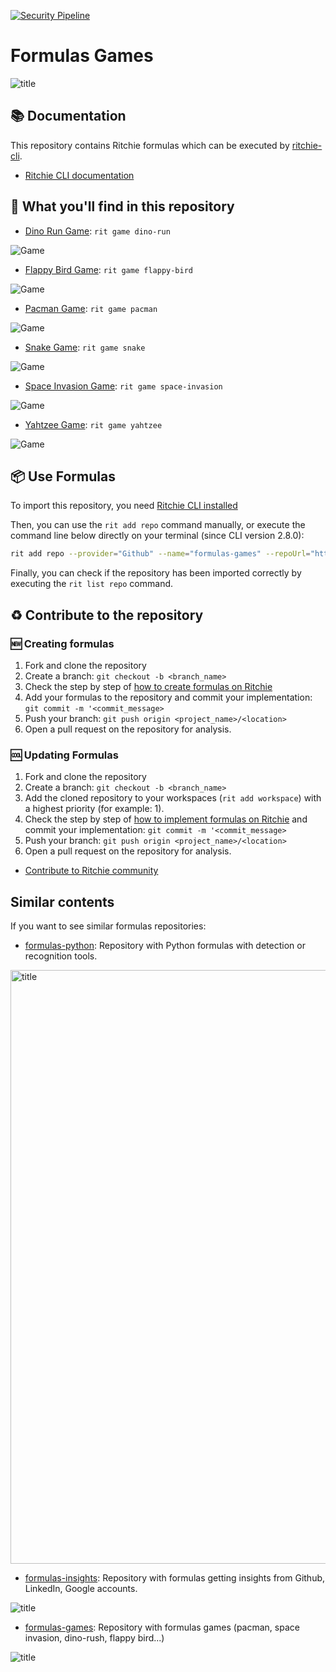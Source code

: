 [![Security Pipeline](https://github.com/GuillaumeFalourd/formulas-games/actions/workflows/security_pipeline.yml/badge.svg)](https://github.com/GuillaumeFalourd/formulas-games/actions/workflows/security_pipeline.yml)

# Formulas Games

![title](https://user-images.githubusercontent.com/22433243/119173001-fd92ea00-ba3c-11eb-9314-bad231c0bbc3.png)

## 📚 Documentation

This repository contains Ritchie formulas which can be executed by [ritchie-cli](https://github.com/ZupIT/ritchie-cli).

- [Ritchie CLI documentation](https://docs.ritchiecli.io)

## 🔎 What you'll find in this repository

- [Dino Run Game](https://github.com/GuillaumeFalourd/formulas-python/tree/master/game/dino-run): `rit game dino-run`

![Game](/docs/img/rit-game-dino-run-game.png)

- [Flappy Bird Game](https://github.com/GuillaumeFalourd/formulas-python/tree/master/game/flappy-bird): `rit game flappy-bird`

![Game](/docs/img/rit-game-flappy-bird-play.png)

- [Pacman Game](https://github.com/GuillaumeFalourd/formulas-python/tree/master/game/pacman): `rit game pacman`

![Game](/docs/img/rit-game-pacman-play.png)

- [Snake Game](https://github.com/GuillaumeFalourd/formulas-python/tree/master/game/snake): `rit game snake`

![Game](/docs/img/rit-game-snake-play.png)

- [Space Invasion Game](https://github.com/GuillaumeFalourd/formulas-python/tree/master/game/space-invasion): `rit game space-invasion`

![Game](/docs/img/rit-game-space-invasion-play.png)

- [Yahtzee Game](https://github.com/GuillaumeFalourd/formulas-python/tree/master/game/yahtzee): `rit game yahtzee`

![Game](/docs/img/rit-game-yahtzee-play.png)

## 📦 Use Formulas

To import this repository, you need [Ritchie CLI installed](https://docs.ritchiecli.io/getting-started/install-cli)

Then, you can use the `rit add repo` command manually, or execute the command line below directly on your terminal (since CLI version 2.8.0):

```bash
rit add repo --provider="Github" --name="formulas-games" --repoUrl="https://github.com/GuillaumeFalourd/formulas-games" --priority=1
```

Finally, you can check if the repository has been imported correctly by executing the `rit list repo` command.

## ♻️ Contribute to the repository

### 🆕 Creating formulas

1. Fork and clone the repository
2. Create a branch: `git checkout -b <branch_name>`
3. Check the step by step of [how to create formulas on Ritchie](https://docs.ritchiecli.io/tutorials/formulas/how-to-create-formulas)
4. Add your formulas to the repository
and commit your implementation: `git commit -m '<commit_message>`
5. Push your branch: `git push origin <project_name>/<location>`
6. Open a pull request on the repository for analysis.

### 🆒 Updating Formulas

1. Fork and clone the repository
2. Create a branch: `git checkout -b <branch_name>`
3. Add the cloned repository to your workspaces (`rit add workspace`) with a highest priority (for example: 1).
4. Check the step by step of [how to implement formulas on Ritchie](https://docs.ritchiecli.io/tutorials/formulas/how-to-implement-a-formula)
and commit your implementation: `git commit -m '<commit_message>`
5. Push your branch: `git push origin <project_name>/<location>`
6. Open a pull request on the repository for analysis.

- [Contribute to Ritchie community](https://github.com/ZupIT/ritchie-formulas/blob/master/CONTRIBUTING.md)

## Similar contents

If you want to see similar formulas repositories:

- [formulas-python](https://github.com/GuillaumeFalourd/formulas-python): Repository with Python formulas with detection or recognition tools.

<img width="950" alt="title" src="https://user-images.githubusercontent.com/22433243/117589577-bdf50580-b100-11eb-9c02-5ba95ab35d89.png">

- [formulas-insights](https://github.com/GuillaumeFalourd/formulas-insights): Repository with formulas getting insights from Github, LinkedIn, Google accounts.

![title](https://user-images.githubusercontent.com/22433243/119176109-11d8e600-ba41-11eb-8ed7-c917ab061e56.png)

- [formulas-games](https://github.com/GuillaumeFalourd/formulas-games): Repository with formulas games (pacman, space invasion, dino-rush, flappy bird...)

![title](https://user-images.githubusercontent.com/22433243/119173001-fd92ea00-ba3c-11eb-9314-bad231c0bbc3.png)

